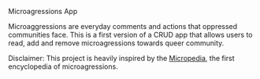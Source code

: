 Microagressions App

Microaggressions are everyday comments and actions that oppressed communities face. This is a first version of a CRUD app that allows users to read, add and remove microagressions towards queer community.

Disclaimer: This project is heavily inspired by the [Micropedia](https://www.themicropedia.org/), the first encyclopedia of microagressions.

